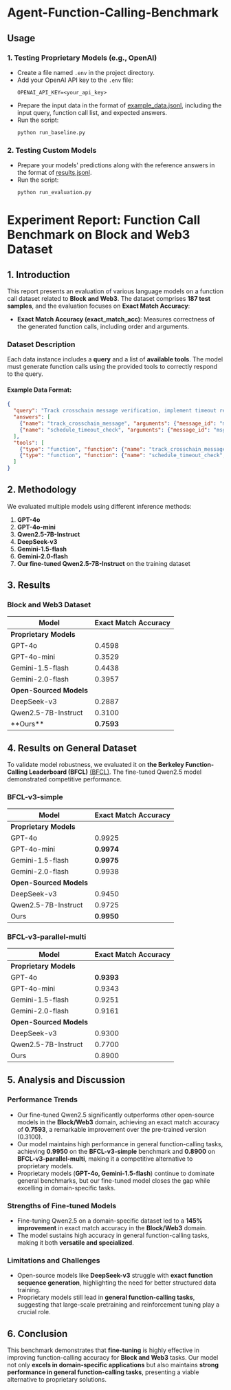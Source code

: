 # Agent-Function-Calling-Benchmark

## Usage

### 1. Testing Proprietary Models (e.g., OpenAI)

- Create a file named `.env` in the project directory.
- Add your OpenAI API key to the `.env` file:
  ```env
  OPENAI_API_KEY=<your_api_key>
  ```
- Prepare the input data in the format of [example\_data.jsonl](./data/example_data.jsonl), including the input query, function call list, and expected answers.
- Run the script:
  ```sh
  python run_baseline.py
  ```

### 2. Testing Custom Models

- Prepare your models' predictions along with the reference answers in the format of [results.jsonl](./data/baseline_gpt-4o-mini_results.jsonl).
- Run the script:
  ```sh
  python run_evaluation.py
  ```

# Experiment Report: Function Call Benchmark on Block and Web3 Dataset

## 1. Introduction

This report presents an evaluation of various language models on a function call dataset related to **Block and Web3**. The dataset comprises **187 test samples**, and the evaluation focuses on **Exact Match Accuracy**:

- **Exact Match Accuracy (exact\_match\_acc)**: Measures correctness of the generated function calls, including order and arguments.

### Dataset Description

Each data instance includes a **query** and a list of **available tools**. The model must generate function calls using the provided tools to correctly respond to the query.

#### Example Data Format:

```json
{
  "query": "Track crosschain message verification, implement timeout recovery procedures.",
  "answers": [
    {"name": "track_crosschain_message", "arguments": {"message_id": "msg12345"}},
    {"name": "schedule_timeout_check", "arguments": {"message_id": "msg12345", "timeout": "30"}}
  ],
  "tools": [
    {"type": "function", "function": {"name": "track_crosschain_message", "description": "Track the status of a crosschain message", "parameters": {"type": "object", "properties": {"message_id": {"type": "string"}}}}},
    {"type": "function", "function": {"name": "schedule_timeout_check", "description": "Schedule a timeout check for a message", "parameters": {"type": "object", "properties": {"message_id": {"type": "string"}, "timeout": {"type": "integer"}}}}}
  ]
}
```

## 2. Methodology

We evaluated multiple models using different inference methods:

1. **GPT-4o**
2. **GPT-4o-mini**
3. **Qwen2.5-7B-Instruct**
4. **DeepSeek-v3**
5. **Gemini-1.5-flash**
6. **Gemini-2.0-flash**
7. **Our fine-tuned Qwen2.5-7B-Instruct** on the training dataset

## 3. Results

### Block and Web3 Dataset

| Model                   | Exact Match Accuracy |
| ----------------------- | -------------------- |
| **Proprietary Models**  |                      |
| GPT-4o                  | 0.4598               |
| GPT-4o-mini             | 0.3529               |
| Gemini-1.5-flash        | 0.4438               |
| Gemini-2.0-flash        | 0.3957               |
| **Open-Sourced Models** |                      |
| DeepSeek-v3             | 0.2887               |
| Qwen2.5-7B-Instruct     | 0.3100               |
| \*\*Ours\*\*            | **0.7593**           |

## 4. Results on General Dataset

To validate model robustness, we evaluated it on **the Berkeley Function-Calling Leaderboard (BFCL)** [(BFCL)](https://gorilla.cs.berkeley.edu/blogs/8_berkeley_function_calling_leaderboard.html). The fine-tuned Qwen2.5 model demonstrated competitive performance.

### BFCL-v3-simple

| Model                   | Exact Match Accuracy |
| ----------------------- | -------------------- |
| **Proprietary Models**  |                      |
| GPT-4o                  | 0.9925               |
| GPT-4o-mini             | **0.9974**           |
| Gemini-1.5-flash        | **0.9975**           |
| Gemini-2.0-flash        | 0.9938               |
| **Open-Sourced Models** |                      |
| DeepSeek-v3             | 0.9450               |
| Qwen2.5-7B-Instruct     | 0.9725               |
| Ours                    | **0.9950**           |

### BFCL-v3-parallel-multi

| Model                   | Exact Match Accuracy |
| ----------------------- | -------------------- |
| **Proprietary Models**  |                      |
| GPT-4o                  | **0.9393**           |
| GPT-4o-mini             | 0.9343               |
| Gemini-1.5-flash        | 0.9251               |
| Gemini-2.0-flash        | 0.9161               |
| **Open-Sourced Models** |                      |
| DeepSeek-v3             | 0.9300               |
| Qwen2.5-7B-Instruct     | 0.7700               |
| Ours                    | 0.8900               |

## 5. Analysis and Discussion

### Performance Trends

- Our fine-tuned Qwen2.5 significantly outperforms other open-source models in the **Block/Web3** domain, achieving an exact match accuracy of **0.7593**, a remarkable improvement over the pre-trained version (0.3100).
- Our model maintains high performance in general function-calling tasks, achieving **0.9950** on the **BFCL-v3-simple** benchmark and **0.8900** on **BFCL-v3-parallel-multi**, making it a competitive alternative to proprietary models.
- Proprietary models (**GPT-4o, Gemini-1.5-flash**) continue to dominate general benchmarks, but our fine-tuned model closes the gap while excelling in domain-specific tasks.

### Strengths of Fine-tuned Models

- Fine-tuning Qwen2.5 on a domain-specific dataset led to a **145% improvement** in exact match accuracy in the **Block/Web3** domain.
- The model sustains high accuracy in general function-calling tasks, making it both **versatile and specialized**.

### Limitations and Challenges

- Open-source models like **DeepSeek-v3** struggle with **exact function sequence generation**, highlighting the need for better structured data training.
- Proprietary models still lead in **general function-calling tasks**, suggesting that large-scale pretraining and reinforcement tuning play a crucial role.

## 6. Conclusion

This benchmark demonstrates that **fine-tuning** is highly effective in improving function-calling accuracy for **Block and Web3** tasks. Our model not only **excels in domain-specific applications** but also maintains **strong performance in general function-calling tasks**, presenting a viable alternative to proprietary solutions.

